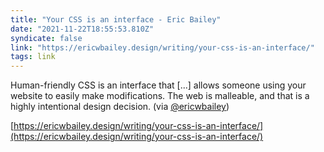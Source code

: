 ```yaml
---
title: "Your CSS is an interface - Eric Bailey"
date: "2021-11-22T18:55:53.810Z"
syndicate: false
link: "https://ericwbailey.design/writing/your-css-is-an-interface/"
tags: link
---
```


Human-friendly CSS is an interface that [...] allows someone using your website to easily make modifications. The web is malleable, and that is a highly intentional design decision. (via [@ericwbailey](https://twitter.com/ericwbailey))

[https://ericwbailey.design/writing/your-css-is-an-interface/](https://ericwbailey.design/writing/your-css-is-an-interface/)